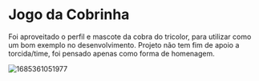 # Jogo da Cobrinha

Foi aproveitado o perfil e mascote da cobra do tricolor, para utilizar como um bom exemplo no desenvolvimento.
Projeto não tem fim de apoio a torcida/time, foi pensado apenas como forma de homenagem.



![1685361051977](https://github.com/JonaThFelix/JogoDoSanta_JS/assets/123984244/3bb2ba6d-f719-4fd2-b4e3-ad3df6d7d9f1)


